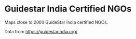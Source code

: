 # Guidestar India Certified NGOs 
Maps close to 2000 GuideStar India certified NGOs.

Data from https://guidestarindia.org/
